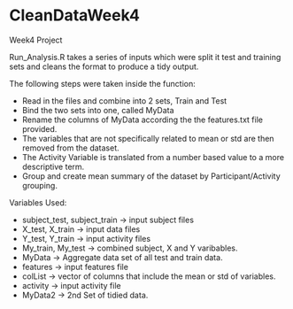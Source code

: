# CleanDataWeek4
Week4 Project

Run_Analysis.R takes a series of inputs which were split it test and training sets and cleans the format to produce a tidy output.

The following steps were taken inside the function:
  * Read in the files and combine into 2 sets, Train and Test
  * Bind the two sets into one, called MyData
  * Rename the columns of MyData according the the features.txt file provided.
  * The variables that are not specifically related to mean or std are then removed from the dataset.
  * The Activity Variable is translated from a number based value to a more descriptive term.
  * Group and create mean summary of the dataset by Participant/Activity grouping.
  
Variables Used:
  * subject_test, subject_train -> input subject files
  * X_test, X_train -> input data files
  * Y_test, Y_train -> input activity files
  * My_train, My_test -> combined subject, X and Y varibables.
  * MyData -> Aggregate data set of all test and train data.
  * features -> input features file
  * colList -> vector of columns that include the mean or std of variables.
  * activity -> input activity file
  * MyData2 -> 2nd Set of tidied data.
  
  